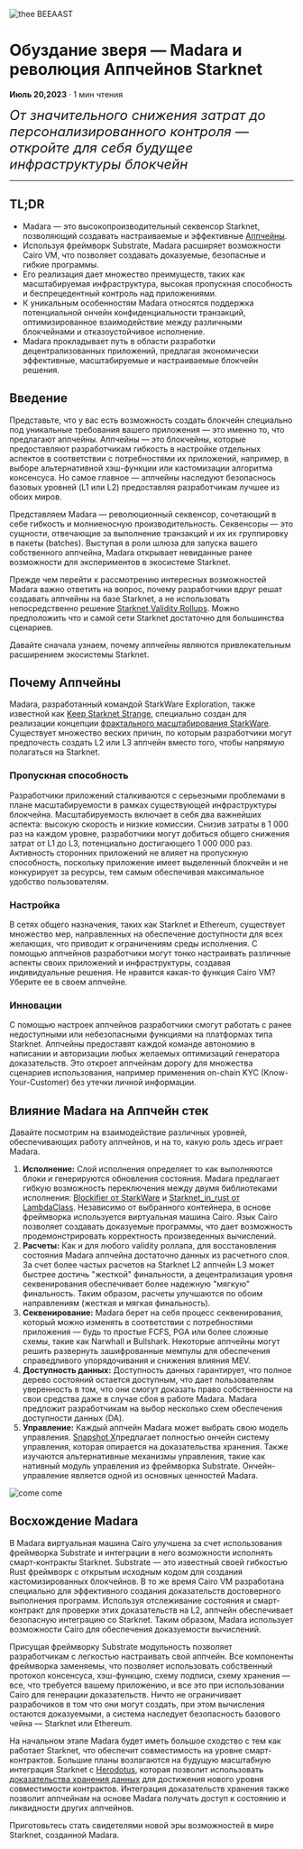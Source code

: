 ![thee BEEAAST](https://imgur.com/EBwBNnB.jpg)

# Обуздание зверя — Madara и революция Аппчейнов Starknet

**Июль 20,2023** · 1 мин чтения

<font size=5>_От значительного снижения затрат до персонализированного контроля
— откройте для себя будущее инфраструктуры блокчейн_</font>

---

## TL;DR

- Madara — это высокопроизводительный секвенсор Starknet, позволяющий создавать
  настраиваемые и эффективные
  [Аппчейны](https://www.starknet.io/en/posts/ecosystem/the-starknet-stacks-growth-spurt).
- Используя фреймворк Substrate, Madara расширяет возможности Cairo VM, что
  позволяет создавать доказуемые, безопасные и гибкие программы.
- Его реализация дает множество преимуществ, таких как масштабируемая
  инфраструктура, высокая пропускная способность и беспрецедентный контроль над
  приложениями.
- К уникальным особенностям Madara относятся поддержка потенциальной ончейн
  конфиденциальности транзакций, оптимизированное взаимодействие между
  различными блокчейнами и отказоустойчивое исполнение.
- Madara прокладывает путь в области разработки децентрализованных приложений,
  предлагая экономически эффективные, масштабируемые и настраиваемые блокчейн
  решения.

## Введение

Представьте, что у вас есть возможность создать блокчейн специально под
уникальные требования вашего приложения — это именно то, что предлагают
аппчейны. Аппчейны — это блокчейны, которые предоставляют разработчикам гибкость
в настройке отдельных аспектов в соответствии с потребностями их приложений,
например, в выборе альтернативной хэш-функции или кастомизации алгоритма
консенсуса. Но самое главное — аппчейны наследуют безопаснось базовых уровней
(L1 или L2) предоставляя разработчикам лучшее из обоих миров.

Представляем Madara — революционный секвенсор, сочетающий в себе гибкость и
молниеносную производительность. Секвенсоры — это сущности, отвечающие за
выполнение транзакций и их их группировку в пакеты (batches). Выступая в роли
шлюза для запуска вашего собственного аппчейна, Madara открывает невиданные
ранее возможности для экспериментов в экосистеме Starknet.

Прежде чем перейти к рассмотрению интересных возможностей Madara важно ответить
на вопрос, почему разработчики вдруг решат создавать аппчейны на базе Starknet,
а не использовать непосредственно решение
[Starknet Validity Rollups](https://starkware.co/resource/scaling-ethereum-navigating-the-blockchain-trilemma/#:~:text=top%20of%20them.-,Validity%20Rollups,-Validity%20rollups%2C%20also).
Можно предположить что и самой сети Starknet достаточно для большинства
сценариев.

Давайте сначала узнаем, почему аппчейны являются привлекательным расширением
экосистемы Starknet.

## Почему Аппчейны

Madara, разработанный командой StarkWare Exploration, также известной как
[Keep Starknet Strange](https://github.com/keep-starknet-strange), специально
создан для реализации концепции
[фрактального масштабирования StarkWare](https://medium.com/starkware/fractal-scaling-from-l2-to-l3-7fe238ecfb4f).
Существует множество веских причин, по которым разработчики могут предпочесть
создать L2 или L3 аппчейн вместо того, чтобы напрямую полагаться на Starknet.

### Пропускная способность

Разработчики приложений сталкиваются с серьезными проблемами в плане
масштабируемости в рамках существующей инфраструктуры блокчейна.
Масштабируемость включает в себя два важнейших аспекта: высокую скорость и
низкие комиссии. Снизив затраты в 1 000 раз на каждом уровне, разработчики могут
добиться общего снижения затрат от L1 до L3, потенциально достигающего 1 000 000
раз. Активность сторонних приложений не влияет на пропускную способность,
поскольку приложение имеет выделенный блокчейн и не конкурирует за ресурсы, тем
самым обеспечивая максимальное удобство пользователям.

### Настройка

В сетях общего назначения, таких как Starknet и Ethereum, существует множество
мер, направленных на обеспечение доступности для всех желающих, что приводит к
ограничениям среды исполнения. С помощью аппчейнов разработчики могут тонко
настраивать различные аспекты своих приложений и инфраструктуры, создавая
индивидуальные решения. Не нравится какая-то функция Cairo VM? Уберите ее в
своем аппчейне.

### Инновации

С помощью настроек аппчейнов разработчики смогут работать с ранее недоступными
или небезопасными функциями на платформах типа Starknet. Аппчейны предоставят
каждой команде автономию в написании и авторизации любых желаемых оптимизаций
генератора доказательств. Это откроет аппчейнам дорогу для множества сценариев
использования, например применения on-chain KYC (Know-Your-Customer) без утечки
личной информации.

## Влияние Madara на Аппчейн cтек

Давайте посмотрим на взаимодействие различных уровней, обеспечивающих работу
аппчейнов, и на то, какую роль здесь играет Madara.

1. **Исполнение:** Слой исполнения определяет то как выполняются блоки и
   генерируются обновления состояния. Madara предлагает гибкую возможность
   переключения между двумя библиотеками исполнения:
   [Blockifier от StarkWare](https://github.com/starkware-libs/blockifier) и
   [Starknet_in_rust от LambdaClass](https://github.com/lambdaclass/starknet_in_rust).
   Независимо от выбранного контейнера, в основе фреймворка используется
   виртуальная машина Cairo. Язык Cairo позволяет создавать доказуемые
   программы, что дает возможность продемонстрировать корректность произведенных
   вычислений.
2. **Расчеты:** Как и для любого validity роллапа, для восстановления состояния
   Madara аппчейна достаточно данных из расчетного слоя. За счет более частых
   расчетов на Starknet L2 аппчейн L3 может быстрее достичь "жесткой"
   финальности, а децентрализация уровня секвенирования обеспечивает более
   надежную "мягкую" финальность. Таким образом, расчеты улучшаются по обоим
   направлениям (жесткая и мягкая финальность).
3. **Секвенирование:** Madara берет на себя процесс секвенирования, который
   можно изменять в соответствии с потребностями приложения — будь то простые
   FCFS, PGA или более сложные схемы, такие как Narwhall и Bullshark. Некоторые
   аппчейны могут решить развернуть зашифрованные мемпулы для обеспечения
   справедливого упорядочивания и снижения влияния MEV.
4. **Доступность данных:** Доступность данных гарантирует, что полное дерево
   состояний остается доступным, что дает пользователям уверенность в том, что
   они смогут доказать право собственности на свои средства даже в случае сбоя в
   работе Madara. Madara предложит разработчикам на выбор несколько схем
   обеспечения доступности данных (DA).
5. **Управление:** Каждый аппчейн Madara может выбрать свою модель управления.
   [Snapshot X](https://twitter.com/SnapshotLabs)предлагает полностью ончейн
   систему управления, которая опирается на доказательства хранения. Также
   изучаются альтернативные механизмы управления, такие как нативный модуль
   управления из фреймворка Substrate. Ончейн-управление является одной из
   основных ценностей Madara.

![come come](https://lh4.googleusercontent.com/i7bXi2IPV-LTLzEgueA2SPHGULUFDj1OX4IznOQr5BeZe0hcey-VXA5TOV6q9XaVqBGAcYiie7u7uxw7q1ByZxjkPQKHERqKJTxhdDdTSgBQy8smyNO3jEHiNJv7Eqh8BMxjj4fFlQAW6gm-hQMzyIU)

## Восхождение Madara

В Madara виртуальная машина Cairo улучшена за счет использования фреймворка
Substrate и интеграции в него возможности исполнять смарт-контракты Starknet.
Substrate — это известный своей гибкостью Rust фреймворк с открытым исходным
кодом для создания кастомизированных блокчейнов. В то же время Cairo VM
разработана специально для эффективного создания доказательств достоверного
выполнения программ. Используя отслеживание состояния и смарт-контракт для
проверки этих доказательств на L2, аппчейн обеспечивает безопасную интеграцию со
Starknet. Таким образом, Madara использует возможности Cairo для обеспечения
доказуемости вычислений.

Присущая фреймворку Substrate модульность позволяет разработчикам с легкостью
настраивать свой аппчейн. Все компоненты фреймворка заменяемы, что позволяет
использовать собственный протокол консенсуса, хэш-функцию, схему подписи, схему
хранения — все, что требуется вашему приложению, и все это при использовании
Cairo для генерации доказательств. Ничто не ограничивает разрабочиков в том что
они могут создать, при этом вычисления остаются доказуемыми, а система наследует
безопасность базового чейна — Starknet или Ethereum.

На начальном этапе Madara будет иметь большое сходство с тем как работает
Starknet, что обеспечит совместимость на уровне смарт-контрактов. Большие планы
возлагаются на будущую масштабную интеграция Starknet с
[Herodotus](https://www.herodotus.dev/), которая позволит использовать
[доказательства хранения данных](https://starkware.medium.com/what-are-storage-proofs-and-how-can-they-improve-oracles-e0379108720a)
для достижения нового уровня совместимости контрактов. Интеграция доказательств
хранения также позволит аппчейнам на основе Madara получать доступ к состоянию и
ликвидности других аппчейнов.

Приготовьтесь стать свидетелями новой эры возможностей в мире Starknet,
созданной Madara.
